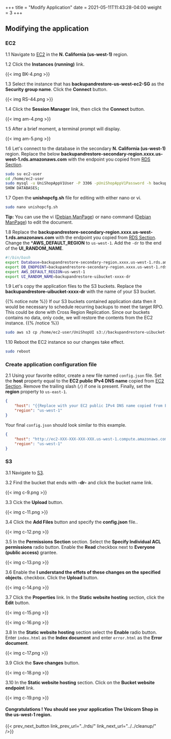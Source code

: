 +++
title = "Modify Application"
date =  2021-05-11T11:43:28-04:00
weight = 3
+++

## Modifying the application

### EC2

1.1 Navigate to [EC2](https://us-west-1.console.aws.amazon.com/ec2/home?region=us-west-1#/) in the **N. California (us-west-1)** region.

1.2 Click the **Instances (running)** link.

{{< img BK-4.png >}}

1.3 Select the instance that has **backupandrestore-us-west-ec2-SG** as the **Security group name**.  Click the **Connect** button.

{{< img RS-44.png >}}

1.4 Click the **Session Manager** link, then click the **Connect** button.

{{< img am-4.png >}}

1.5 After a brief moment, a terminal prompt will display.

{{< img am-5.png >}}

1.6 Let's connect to the database in the secondary **N. California (us-west-1)** region. Replace the below **backupandrestore-secondary-region.xxxx.us-west-1.rds.amazonaws.com** with the endpoint you copied from [RDS Section](../rds/).

```sh
sudo su ec2-user
cd /home/ec2-user
sudo mysql -u UniShopAppV1User -P 3306 -pUniShopAppV1Password -h backupandrestore-secondary-region.xxxx.us-west-1.rds.amazonaws.com 
SHOW DATABASES;
```
1.7 Open the **unishopcfg.sh** file for editing with either nano or vi.

```sh
sudo nano unishopcfg.sh
```

**Tip:** You can use the vi ([Debian ManPage]((https://manpages.debian.org/buster/vim/vi.1.en.html))) or nano command ([Debian ManPage](https://manpages.debian.org/stretch/nano/nano.1.en.html)) to edit the document.

1.8 Replace the **backupandrestore-secondary-region.xxxx.us-west-1.rds.amazonaws.com** with the endpoint you copied from [RDS Section](../rds/).  Change the ***AWS_DEFAULT_REGION** to `us-west-1`.  Add the `-dr` to the end of the **UI_RANDOM_NAME**.

```sh
#!/bin/bash
export Database=backupandrestore-secondary-region.xxxx.us-west-1.rds.amazonaws.com
export DB_ENDPOINT=backupandrestore-secondary-region.xxxx.us-west-1.rds.amazonaws.com
export AWS_DEFAULT_REGION=us-west-1
export UI_RANDOM_NAME=backupandrestore-uibucket-xxxx-dr
```

1.9 Let's copy the application files to the S3 buckets.  Replace the **backupandrestore-uibucket-xxxx-dr** with the name of your S3 bucket.

{{% notice note %}}
If our S3 buckets contained application data then it would be necessary to schedule recurring backups to meet the target RPO. This could be done with Cross Region Replication. Since our buckets contains no data, only code, we will restore the contents from the EC2 instance.
{{% /notice %}}

```sh
sudo aws s3 cp /home/ec2-user/UniShopUI s3://backupandrestore-uibucket-xxxx-dr/ --recursive --grants read=uri=http://acs.amazonaws.com/groups/global/AllUsers
```

1.10 Reboot the EC2 instance so our changes take effect.

```sh
sudo reboot
```

### Create application configuration file

2.1 Using your favorite editor, create a new file named `config.json` file. Set the **host** property equal to the **EC2 public IPv4 DNS name** copied from [EC2 Section](../ec2/).  Remove the trailing slash (`/`) if one is present.  Finally, set the **region** property to `us-east-1`.

```json
{
    "host": "{{Replace with your EC2 public IPv4 DNS name copied from EC2 section}}",
    "region": "us-west-1"
}
```

Your final `config.json` should look similar to this example.

```json
{
    "host": "http://ec2-XXX-XXX-XXX-XXX.us-west-1.compute.amazonaws.com",
    "region": "us-west-1"
}
```

### S3

3.1 Navigate to [S3](https://console.aws.amazon.com/s3/home?region=us-east-1#/).

3.2 Find the bucket that ends with **-dr-** and click the bucket name link.

{{< img c-9.png >}}

3.3 Cick the **Upload** button.

{{< img c-11.png >}}

3.4 Click the **Add Files** button and specify the **config.json** file..

{{< img c-12.png >}}

3.5 In the **Permissions Section** section. Select the **Specify Individual ACL permissions** radio button.  Enable the **Read** checkbox next to **Everyone (public access)** grantee.

{{< img c-13.png >}}

3.6 Enable the **I understand the effets of these changes on the specified objects.** checkbox.  Click the **Upload** button.

{{< img c-14.png >}}

3.7 Click the **Properties** link.  In the **Static website hosting** section, click the **Edit** button.

{{< img c-15.png >}}

{{< img c-16.png >}}

3.8 In the **Static website hosting** section select the **Enable** radio button.  Enter `index.html` as the **Index document** and enter `error.html` as the **Error document**.

{{< img c-17.png >}}

3.9 Click the **Save changes** button.

{{< img c-18.png >}}

3.10 In the **Static website hosting** section.  Click on the **Bucket website endpoint** link.

{{< img c-19.png >}}

#### Congratulations !  You should see your application The Unicorn Shop in the **us-west-1** region.

{{< prev_next_button link_prev_url="../rds/" link_next_url="../../cleanup/" />}}

